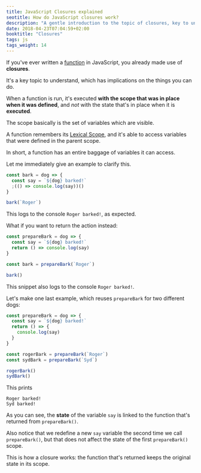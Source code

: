 ```yaml
---
title: JavaScript Closures explained
seotitle: How do JavaScript closures work?
description: "A gentle introduction to the topic of closures, key to understanding how JavaScript functions work"
date: 2018-04-23T07:04:59+02:00
booktitle: "Closures"
tags: js
tags_weight: 14
---
```


If you've ever written a [function](/javascript-functions/) in JavaScript, you already made use of **closures**.

It's a key topic to understand, which has implications on the things you can do.

When a function is run, it's executed **with the scope that was in place when it was defined**, and _not_ with the state that's in place when it is **executed**.

The scope basically is the set of variables which are visible.

A function remembers its [Lexical Scope](/javascript-glossary/#lexical-scoping), and it's able to access variables that were defined in the parent scope.

In short, a function has an entire baggage of variables it can access.

Let me immediately give an example to clarify this.

```js
const bark = dog => {
  const say = `${dog} barked!`
  ;(() => console.log(say))()
}

bark(`Roger`)
```

This logs to the console `Roger barked!`, as expected.

What if you want to return the action instead:

```js
const prepareBark = dog => {
  const say = `${dog} barked!`
  return () => console.log(say)
}

const bark = prepareBark(`Roger`)

bark()
```

This snippet also logs to the console `Roger barked!`.

Let's make one last example, which reuses `prepareBark` for two different dogs:

```js
const prepareBark = dog => {
  const say = `${dog} barked!`
  return () => {
    console.log(say)
  }
}

const rogerBark = prepareBark(`Roger`)
const sydBark = prepareBark(`Syd`)

rogerBark()
sydBark()
```

This prints

```
Roger barked!
Syd barked!
```

As you can see, the **state** of the variable `say` is linked to the function that's returned from `prepareBark()`.

Also notice that we redefine a new `say` variable the second time we call `prepareBark()`, but that does not affect the state of the first `prepareBark()` scope.

This is how a closure works: the function that's returned keeps the original state in its scope.
